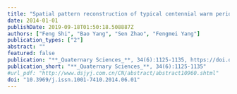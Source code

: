 ```yaml
---
title: "Spatial pattern reconstruction of typical centennial warm periods of global temperature over the past millennium (in Chinese)"
date: 2014-01-01
publishDate: 2019-09-18T01:50:18.508887Z
authors: ["Feng Shi", "Bao Yang", "Sen Zhao", "Fengmei Yang"]
publication_types: ["2"]
abstract: ""
featured: false
publication: "**_Quaternary Sciences_**, 34(6):1125-1135, https://doi.org/10.3969/j.issn.1001-7410.2014.06.01"
publication_short: "**_Quaternary Sciences_**, 34(6):1125-1135"
#url_pdf: "http://www.dsjyj.com.cn/CN/abstract/abstract10960.shtml"
doi: "10.3969/j.issn.1001-7410.2014.06.01"
---
```


